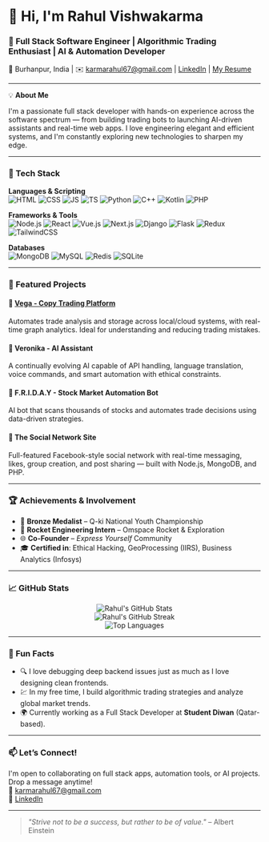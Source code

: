 # 👋 Hi, I'm Rahul Vishwakarma

### 🚀 Full Stack Software Engineer | Algorithmic Trading Enthusiast | AI & Automation Developer

📍 Burhanpur, India | ✉️ karmarahul67@gmail.com | [LinkedIn](https://www.linkedin.com/in/rahul-vishwakarma-101346192/) | [My Resume](#)

---

💡 **About Me**

I'm a passionate full stack developer with hands-on experience across the software spectrum — from building trading bots to launching AI-driven assistants and real-time web apps. I love engineering elegant and efficient systems, and I'm constantly exploring new technologies to sharpen my edge.

---

### 🧠 Tech Stack

**Languages & Scripting**  
![HTML](https://img.shields.io/badge/HTML-E34F26?style=flat&logo=html5&logoColor=white)
![CSS](https://img.shields.io/badge/CSS-1572B6?style=flat&logo=css3&logoColor=white)
![JS](https://img.shields.io/badge/JavaScript-F7DF1E?style=flat&logo=javascript&logoColor=black)
![TS](https://img.shields.io/badge/TypeScript-007ACC?style=flat&logo=typescript&logoColor=white)
![Python](https://img.shields.io/badge/Python-3776AB?style=flat&logo=python&logoColor=white)
![C++](https://img.shields.io/badge/C++-00599C?style=flat&logo=c%2B%2B&logoColor=white)
![Kotlin](https://img.shields.io/badge/Kotlin-7F52FF?style=flat&logo=kotlin&logoColor=white)
![PHP](https://img.shields.io/badge/PHP-777BB4?style=flat&logo=php&logoColor=white)

**Frameworks & Tools**  
![Node.js](https://img.shields.io/badge/Node.js-339933?style=flat&logo=node.js&logoColor=white)
![React](https://img.shields.io/badge/React-20232A?style=flat&logo=react&logoColor=61DAFB)
![Vue.js](https://img.shields.io/badge/Vue.js-4FC08D?style=flat&logo=vue.js&logoColor=white)
![Next.js](https://img.shields.io/badge/Next.js-000000?style=flat&logo=next.js&logoColor=white)
![Django](https://img.shields.io/badge/Django-092E20?style=flat&logo=django&logoColor=white)
![Flask](https://img.shields.io/badge/Flask-000000?style=flat&logo=flask&logoColor=white)
![Redux](https://img.shields.io/badge/Redux-764ABC?style=flat&logo=redux&logoColor=white)
![TailwindCSS](https://img.shields.io/badge/Tailwind_CSS-38B2AC?style=flat&logo=tailwind-css&logoColor=white)

**Databases**  
![MongoDB](https://img.shields.io/badge/MongoDB-4EA94B?style=flat&logo=mongodb&logoColor=white)
![MySQL](https://img.shields.io/badge/MySQL-4479A1?style=flat&logo=mysql&logoColor=white)
![Redis](https://img.shields.io/badge/Redis-DC382D?style=flat&logo=redis&logoColor=white)
![SQLite](https://img.shields.io/badge/SQLite-003B57?style=flat&logo=sqlite&logoColor=white)

---

### 🌟 Featured Projects

#### 🔹 [Vega - Copy Trading Platform](https://github.com/Rahul-gif-asus/Vega_CopyTrading_Platform)
Automates trade analysis and storage across local/cloud systems, with real-time graph analytics. Ideal for understanding and reducing trading mistakes.

#### 🔹 Veronika - AI Assistant
A continually evolving AI capable of API handling, language translation, voice commands, and smart automation with ethical constraints.

#### 🔹 F.R.I.D.A.Y - Stock Market Automation Bot
AI bot that scans thousands of stocks and automates trade decisions using data-driven strategies.

#### 🔹 The Social Network Site
Full-featured Facebook-style social network with real-time messaging, likes, group creation, and post sharing — built with Node.js, MongoDB, and PHP.

---

### 🏆 Achievements & Involvement

- 🥉 **Bronze Medalist** – Q-ki National Youth Championship
- 🚀 **Rocket Engineering Intern** – Omspace Rocket & Exploration
- 🌐 **Co-Founder** – *Express Yourself* Community
- 🎓 **Certified in**: Ethical Hacking, GeoProcessing (IIRS), Business Analytics (Infosys)

---

### 📈 GitHub Stats

<p align="center">
  <img src="https://github-readme-stats.vercel.app/api?username=Rahul-gif-asus&show_icons=true&theme=tokyonight" alt="Rahul's GitHub Stats" />
  <br/>
  <img src="https://github-readme-streak-stats.herokuapp.com/?user=Rahul-gif-asus&theme=tokyonight" alt="Rahul's GitHub Streak" />
  <br/>
  <img src="https://github-readme-stats.vercel.app/api/top-langs/?username=Rahul-gif-asus&layout=compact&theme=tokyonight" alt="Top Languages" />
</p>

---

### 🤖 Fun Facts

- 🔍 I love debugging deep backend issues just as much as I love designing clean frontends.
- 💹 In my free time, I build algorithmic trading strategies and analyze global market trends.
- 🌍 Currently working as a Full Stack Developer at **Student Diwan** (Qatar-based).

---

### 📫 Let’s Connect!

I'm open to collaborating on full stack apps, automation tools, or AI projects. Drop a message anytime!  
📧 karmarahul67@gmail.com  
📍 [LinkedIn](https://www.linkedin.com/in/rahul-vishwakarma-101346192/)

---

> _"Strive not to be a success, but rather to be of value."_ – Albert Einstein

